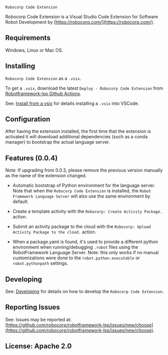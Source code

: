 `Robocorp Code Extension`

Robocorp Code Extension is a Visual Studio Code Extension for Software Robot Development by [https://robocorp.com/](https://robocorp.com/).


Requirements
-------------

Windows, Linux or Mac OS.


Installing
-----------

`Robocorp Code Extension` as a `.vsix`.

To get a `.vsix`, download the latest `Deploy - Robocorp Code Extension` from [Robotframework-lsp Github Actions](https://github.com/robocorp/robotframework-lsp/actions?query=workflow%3A%22Deploy+-+Robocorp+Code+Extension%22).

See: [Install from a vsix](https://code.visualstudio.com/docs/editor/extension-gallery#_install-from-a-vsix) for details installing a `.vsix` into VSCode.


Configuration
-------------

After having the extension installed, the first time that the extension is activated
it will download additional dependencies (such as a conda manager) to bootstrap
the actual language server.

Features (0.0.4)
-----------------

Note: If upgrading from 0.0.3, please remove the previous version manually as the name of the extension changed.

- Automatic bootstrap of Python environment for the language server.
  Note that when the `Robocorp Code Extension` is installed, the `Robot Framework Language Server` will
  also use the same environment by default.
  
- Create a template activity with the `Robocorp: Create Activity Package.` action.

- Submit an activity package to the cloud with the `Robocorp: Upload Activity Package to the cloud.` action.

- When a package.yaml is found, it's used to provide a different python environment when running/debugging `.robot` files using the RobotFramework Language Server.
  Note: this only works if no manual customizations were done to the `robot.python.executable` or `robot.pythonpath` settings.

Developing
------------

See: [Developing](docs/develop.md) for details on how to develop the `Robocorp Code Extension`.

Reporting Issues
-----------------

See: Issues may be reported at: [https://github.com/robocorp/robotframework-lsp/issues/new/choose](https://github.com/robocorp/robotframework-lsp/issues/new/choose).

License: Apache 2.0
-------------------

